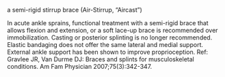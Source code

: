 a semi-rigid stirrup brace (Air-Stirrup, “Aircast”)

In acute ankle sprains, functional treatment with a semi-rigid brace that allows flexion and extension,  or a soft lace-up brace is recommended over immobilization.  Casting or posterior splinting is no longer recommended.  Elastic bandaging does not offer the same lateral and medial support.  External ankle support has been shown to improve proprioception. Ref: Gravlee JR, Van Durme DJ: Braces and splints for musculoskeletal conditions. Am Fam Physician 2007;75(3):342-347.